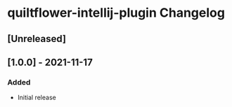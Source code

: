 <!-- Keep a Changelog guide -> https://keepachangelog.com -->

# quiltflower-intellij-plugin Changelog

## [Unreleased]

## [1.0.0] - 2021-11-17
### Added
- Initial release
